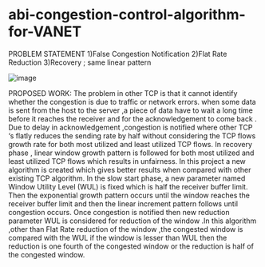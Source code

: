 # abi-congestion-control-algorithm-for-VANET
PROBLEM STATEMENT
  1)False Congestion Notification 
  2)Flat Rate Reduction
  3)Recovery ; same linear pattern

  ![image](https://github.com/abinaya77/congestion-control-algorithm-for-VANET/assets/106723283/4a24bfa6-9525-47dc-9fd6-d2391ee5d2f7)

  
PROPOSED WORK:
The problem in other TCP is that it cannot identify whether the congestion is due to traffic or network errors. when some data is sent from the host to the server ,a piece of data have to wait a long time before it reaches the receiver and for the acknowledgement to come back . Due to delay in acknowledgement ,congestion is notified where  other TCP ‘s flatly reduces the sending rate by half without considering the TCP flows growth rate for both most utilized and least utilized TCP flows.
In recovery phase , linear window growth pattern is followed for both most utilized and least utilized TCP flows which results in unfairness. In this project a new algorithm is created which gives better results when compared with other existing TCP algorithm.
 In the slow start phase, a new parameter named Window Utility Level (WUL) is fixed which is half the receiver buffer limit. Then the  exponential growth pattern occurs until the window reaches the receiver buffer limit and then the linear increment pattern follows until congestion occurs. Once congestion is notified then new reduction parameter WUL is considered for reduction of the window .In this algorithm ,other than Flat Rate reduction of the window ,the congested window is compared with the WUL if the window is lesser than WUL then the reduction is one fourth of the congested window or the reduction is half of the congested window.

